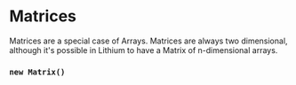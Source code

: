 # Matrices

Matrices are a special case of Arrays. Matrices are always two dimensional, although it's possible in Lithium to have a Matrix of n-dimensional arrays.

### `new Matrix()`